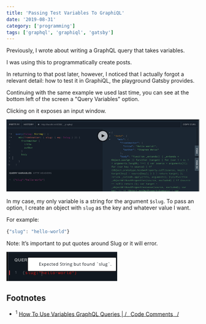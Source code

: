 ```yaml
---
title: 'Passing Test Variables To GraphiQL'
date: '2019-08-31'
category: ['programming']
tags: ['graphql', 'graphiql', 'gatsby']
---
```


Previously, I wrote about writing a GraphQL query that takes variables.

I was using this to programmatically create posts.

In returning to that post later, however, I noticed that I actually forgot a relevant detail: how to test it in GraphiQL, the playground Gatsby provides.

Continuing with the same example we used last time, you can see at the bottom left of the screen a "Query Variables" option.

Clicking on it exposes an input window.

![](./example-query-variables.png)

In my case, my only variable is a string for the argument `$slug`. To pass an option, I create an object with `slug` as the key and whatever value I want.

For example:

```javascript
{"slug": "hello-world"}
```

Note: It’s important to put quotes around Slug or it will error.

![](./error-expected-string.png)

## Footnotes

-   <sup>1</sup> [How To Use Variables GraphQL Queries | /_ Code Comments _/](https://www.stephencharlesweiss.com/2019-07-24/graphql-variable-queries/)
